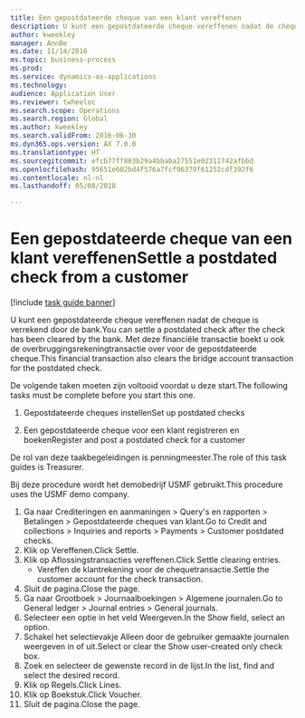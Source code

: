 ```yaml
--- 
title: Een gepostdateerde cheque van een klant vereffenen
description: U kunt een gepostdateerde cheque vereffenen nadat de cheque is verrekend door de bank.
author: kweekley
manager: AnnBe
ms.date: 11/14/2016
ms.topic: business-process
ms.prod: 
ms.service: dynamics-ax-applications
ms.technology: 
audience: Application User
ms.reviewer: twheeloc
ms.search.scope: Operations
ms.search.region: Global
ms.author: kweekley
ms.search.validFrom: 2016-06-30
ms.dyn365.ops.version: AX 7.0.0
ms.translationtype: HT
ms.sourcegitcommit: efcb77ff883b29a4bbaba27551e02311742afbbd
ms.openlocfilehash: 95651e602bd4f576a7fcf96379f61252cdf392f6
ms.contentlocale: nl-nl
ms.lasthandoff: 05/08/2018

---
```

# <a name="settle-a-postdated-check-from-a-customer"></a><span data-ttu-id="0eff2-103">Een gepostdateerde cheque van een klant vereffenen</span><span class="sxs-lookup"><span data-stu-id="0eff2-103">Settle a postdated check from a customer</span></span>

[!include [task guide banner](../../includes/task-guide-banner.md)]

<span data-ttu-id="0eff2-104">U kunt een gepostdateerde cheque vereffenen nadat de cheque is verrekend door de bank.</span><span class="sxs-lookup"><span data-stu-id="0eff2-104">You can settle a postdated check after the check has been cleared by the bank.</span></span> <span data-ttu-id="0eff2-105">Met deze financiële transactie boekt u ook de overbruggingsrekeningtransactie over voor de gepostdateerde cheque.</span><span class="sxs-lookup"><span data-stu-id="0eff2-105">This financial transaction also clears the bridge account transaction for the postdated check.</span></span> 

<span data-ttu-id="0eff2-106">De volgende taken moeten zijn voltooid voordat u deze start.</span><span class="sxs-lookup"><span data-stu-id="0eff2-106">The following tasks must be complete before you start this one.</span></span>

1) <span data-ttu-id="0eff2-107">Gepostdateerde cheques instellen</span><span class="sxs-lookup"><span data-stu-id="0eff2-107">Set up postdated checks</span></span>

2) <span data-ttu-id="0eff2-108">Een gepostdateerde cheque voor een klant registreren en boeken</span><span class="sxs-lookup"><span data-stu-id="0eff2-108">Register and post a postdated check for a customer</span></span> 



<span data-ttu-id="0eff2-109">De rol van deze taakbegeleidingen is penningmeester.</span><span class="sxs-lookup"><span data-stu-id="0eff2-109">The role of this task guides is Treasurer.</span></span>



<span data-ttu-id="0eff2-110">Bij deze procedure wordt het demobedrijf USMF gebruikt.</span><span class="sxs-lookup"><span data-stu-id="0eff2-110">This procedure uses the USMF demo company.</span></span>

1. <span data-ttu-id="0eff2-111">Ga naar Crediteringen en aanmaningen > Query's en rapporten > Betalingen > Gepostdateerde cheques van klant.</span><span class="sxs-lookup"><span data-stu-id="0eff2-111">Go to Credit and collections > Inquiries and reports > Payments > Customer postdated checks.</span></span>
2. <span data-ttu-id="0eff2-112">Klik op Vereffenen.</span><span class="sxs-lookup"><span data-stu-id="0eff2-112">Click Settle.</span></span>
3. <span data-ttu-id="0eff2-113">Klik op Aflossingstransacties vereffenen.</span><span class="sxs-lookup"><span data-stu-id="0eff2-113">Click Settle clearing entries.</span></span>
    * <span data-ttu-id="0eff2-114">Vereffen de klantrekening voor de chequetransactie.</span><span class="sxs-lookup"><span data-stu-id="0eff2-114">Settle the customer account for the check transaction.</span></span>  
4. <span data-ttu-id="0eff2-115">Sluit de pagina.</span><span class="sxs-lookup"><span data-stu-id="0eff2-115">Close the page.</span></span>
5. <span data-ttu-id="0eff2-116">Ga naar Grootboek > Journaalboekingen > Algemene journalen.</span><span class="sxs-lookup"><span data-stu-id="0eff2-116">Go to General ledger > Journal entries > General journals.</span></span>
6. <span data-ttu-id="0eff2-117">Selecteer een optie in het veld Weergeven.</span><span class="sxs-lookup"><span data-stu-id="0eff2-117">In the Show field, select an option.</span></span>
7. <span data-ttu-id="0eff2-118">Schakel het selectievakje Alleen door de gebruiker gemaakte journalen weergeven in of uit.</span><span class="sxs-lookup"><span data-stu-id="0eff2-118">Select or clear the Show user-created only check box.</span></span>
8. <span data-ttu-id="0eff2-119">Zoek en selecteer de gewenste record in de lijst.</span><span class="sxs-lookup"><span data-stu-id="0eff2-119">In the list, find and select the desired record.</span></span>
9. <span data-ttu-id="0eff2-120">Klik op Regels.</span><span class="sxs-lookup"><span data-stu-id="0eff2-120">Click Lines.</span></span>
10. <span data-ttu-id="0eff2-121">Klik op Boekstuk.</span><span class="sxs-lookup"><span data-stu-id="0eff2-121">Click Voucher.</span></span>
11. <span data-ttu-id="0eff2-122">Sluit de pagina.</span><span class="sxs-lookup"><span data-stu-id="0eff2-122">Close the page.</span></span>


